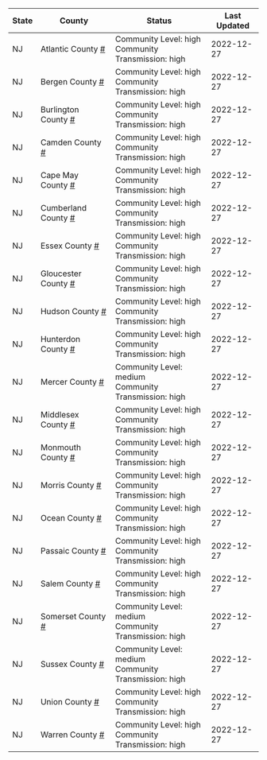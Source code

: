 State | County | Status | Last Updated
--- | --- | --- | --- 
NJ | Atlantic County <a href="#atlantic_county">#</a> | <a name="atlantic_county"></a>Community Level: high<br/>Community Transmission: high | 2022-12-27
NJ | Bergen County <a href="#bergen_county">#</a> | <a name="bergen_county"></a>Community Level: high<br/>Community Transmission: high | 2022-12-27
NJ | Burlington County <a href="#burlington_county">#</a> | <a name="burlington_county"></a>Community Level: high<br/>Community Transmission: high | 2022-12-27
NJ | Camden County <a href="#camden_county">#</a> | <a name="camden_county"></a>Community Level: high<br/>Community Transmission: high | 2022-12-27
NJ | Cape May County <a href="#cape_may_county">#</a> | <a name="cape_may_county"></a>Community Level: high<br/>Community Transmission: high | 2022-12-27
NJ | Cumberland County <a href="#cumberland_county">#</a> | <a name="cumberland_county"></a>Community Level: high<br/>Community Transmission: high | 2022-12-27
NJ | Essex County <a href="#essex_county">#</a> | <a name="essex_county"></a>Community Level: high<br/>Community Transmission: high | 2022-12-27
NJ | Gloucester County <a href="#gloucester_county">#</a> | <a name="gloucester_county"></a>Community Level: high<br/>Community Transmission: high | 2022-12-27
NJ | Hudson County <a href="#hudson_county">#</a> | <a name="hudson_county"></a>Community Level: high<br/>Community Transmission: high | 2022-12-27
NJ | Hunterdon County <a href="#hunterdon_county">#</a> | <a name="hunterdon_county"></a>Community Level: high<br/>Community Transmission: high | 2022-12-27
NJ | Mercer County <a href="#mercer_county">#</a> | <a name="mercer_county"></a>Community Level: medium<br/>Community Transmission: high | 2022-12-27
NJ | Middlesex County <a href="#middlesex_county">#</a> | <a name="middlesex_county"></a>Community Level: high<br/>Community Transmission: high | 2022-12-27
NJ | Monmouth County <a href="#monmouth_county">#</a> | <a name="monmouth_county"></a>Community Level: high<br/>Community Transmission: high | 2022-12-27
NJ | Morris County <a href="#morris_county">#</a> | <a name="morris_county"></a>Community Level: high<br/>Community Transmission: high | 2022-12-27
NJ | Ocean County <a href="#ocean_county">#</a> | <a name="ocean_county"></a>Community Level: high<br/>Community Transmission: high | 2022-12-27
NJ | Passaic County <a href="#passaic_county">#</a> | <a name="passaic_county"></a>Community Level: high<br/>Community Transmission: high | 2022-12-27
NJ | Salem County <a href="#salem_county">#</a> | <a name="salem_county"></a>Community Level: high<br/>Community Transmission: high | 2022-12-27
NJ | Somerset County <a href="#somerset_county">#</a> | <a name="somerset_county"></a>Community Level: medium<br/>Community Transmission: high | 2022-12-27
NJ | Sussex County <a href="#sussex_county">#</a> | <a name="sussex_county"></a>Community Level: medium<br/>Community Transmission: high | 2022-12-27
NJ | Union County <a href="#union_county">#</a> | <a name="union_county"></a>Community Level: high<br/>Community Transmission: high | 2022-12-27
NJ | Warren County <a href="#warren_county">#</a> | <a name="warren_county"></a>Community Level: high<br/>Community Transmission: high | 2022-12-27
